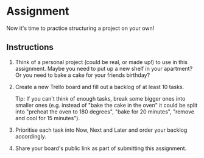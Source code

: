 # Assignment

Now it's time to practice structuring a project on your own!

## Instructions

1. Think of a personal project (could be real, or made up!) to use in this assignment. Maybe you need to put up a new shelf in your apartment? Or you need to bake a cake for your friends birthday?

2. Create a new Trello board and fill out a backlog of at least 10 tasks.

   Tip: If you can't think of enough tasks, break some bigger ones into smaller ones (e.g. instead of "bake the cake in the oven" it could be split into "preheat the oven to 180 degrees", "bake for 20 minutes", "remove and cool for 15 minutes").

3. Prioritise each task into Now, Next and Later and order your backlog accordingly.

4. Share your board's public link as part of submitting this assignment.
